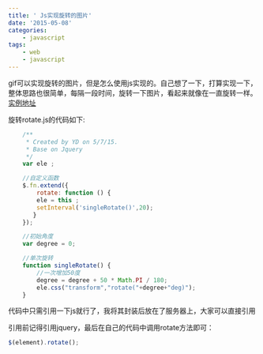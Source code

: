 ```yaml
---
title: ' Js实现旋转的图片'
date: '2015-05-08'
categories:
	- javascript
tags:
    - web
    - javascript
---
```


gif可以实现旋转的图片，但是怎么使用js实现的。自己想了一下，打算实现一下，整体思路也很简单，每隔一段时间，旋转一下图片，看起来就像在一直旋转一样。[实例地址](http://example.codeboy.me/rotate/)

旋转rotate.js的代码如下:
```javascript
	/**
	 * Created by YD on 5/7/15.
	 * Base on Jquery
	 */
	var ele ;

	//自定义函数
	$.fn.extend({
		rotate: function () {
		ele = this ;
		setInterval('singleRotate()',20);
	   }
	});

	//初始角度
	var degree = 0;

	//单次旋转
	function singleRotate() {
		//一次增加50度
		degree = degree + 50 * Math.PI / 180;
		ele.css("transform","rotate("+degree+"deg)");
	}
```
代码中只需引用一下js就行了，我将其封装后放在了服务器上，大家可以直接引用

引用前记得引用jquery，最后在自己的代码中调用rotate方法即可：

```javascript
$(element).rotate();
```

